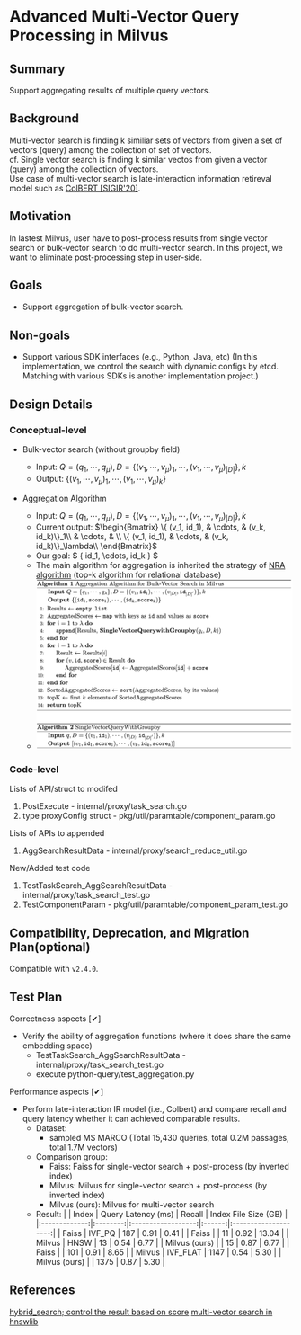 # Advanced Multi-Vector Query Processing in Milvus

## Summary
Support aggregating results of multiple query vectors.

## Background
Multi-vector search is finding k similiar sets of vectors from given a set of vectors (query) among the collection of set of vectors.  
cf. Single vector search is finding k similar vectos from given a vector (query) among the collection of vectors.  
Use case of multi-vector search is late-interaction information retireval model such as [ColBERT [SIGIR'20]](https://arxiv.org/abs/2004.12832).

## Motivation
In lastest Milvus, user have to post-process results from single vector search or bulk-vector search to do multi-vector search.
In this project, we want to eliminate post-processing step in user-side.

## Goals
- Support aggregation of bulk-vector search.

## Non-goals
- Support various SDK interfaces (e.g., Python, Java, etc) (In this implementation, we control the search with dynamic configs by etcd. Matching with various SDKs is another implementation project.)

## Design Details
### Conceptual-level
- Bulk-vector search (without groupby field)
    - Input: $Q=( q_1, \cdots, q_\mu ), D=\{ (v_1, \cdots, v_\mu)_1, \cdots, (v_1, \cdots, v_\mu)_{|D|} \}, k$
    - Output: $\{ ( v_1, \cdots, v_\mu )_1, \cdots, ( v_1, \cdots, v_\mu )_k \}$

- Aggregation Algorithm
    - Input: $Q=( q_1, \cdots, q_\mu ), D=\{ (v_1, \cdots, v_\mu)_1, \cdots, (v_1, \cdots, v_\mu)_{|D|} \}, k$
    - Current output: $\begin{Bmatrix}
\{ (v_1, id_1), & \cdots, & (v_k, id_k)\}_1\\
& \cdots, & \\ 
\{ (v_1, id_1), & \cdots, & (v_k, id_k)\}_\lambda\\
\end{Bmatrix}$
    - Our goal: $ \{ id_1, \cdots, id_k \} $
    - The main algorithm for aggregation is inherited the strategy of [NRA algorithm](https://www.wisdom.weizmann.ac.il/~naor/PAPERS/middle_agg.pdf) (top-k algorithm for relational database)
    - ![algorithm](./asset/algorithm.png)


### Code-level
Lists of API/struct to modifed
1. PostExecute - internal/proxy/task_search.go
2. type proxyConfig struct - pkg/util/paramtable/component_param.go

Lists of APIs to appended
1. AggSearchResultData - internal/proxy/search_reduce_util.go

New/Added test code
1. TestTaskSearch_AggSearchResultData - internal/proxy/task_search_test.go
2. TestComponentParam - pkg/util/paramtable/component_param_test.go

## Compatibility, Deprecation, and Migration Plan(optional)

Compatible with `v2.4.0`.


## Test Plan

Correctness aspects [✔]
- Verify the ability of aggregation functions (where it does share the same embedding space)
    - TestTaskSearch_AggSearchResultData - internal/proxy/task_search_test.go
    - execute python-query/test_aggregation.py

Performance aspects [✔]
- Perform late-interaction IR model (i.e., Colbert) and compare recall and query latency whether it can achieved comparable results.
    - Dataset: 
        - sampled MS MARCO (Total 15,430 queries, total 0.2M passages, total 1.7M vectors)
    - Comparison group:
        - Faiss: Faiss for single-vector search + post-process (by inverted index)
        - Milvus: Milvus for single-vector search + post-process (by inverted index)
        - Milvus (ours): Milvus for multi-vector search
    - Result:
        |               |   Index  | Query Latency (ms) | Recall | Index File Size (GB) |
        |:-------------:|:--------:|:------------------:|:------:|:--------------------:|
        |     Faiss     |  IVF_PQ  |         187        |  0.91  |         0.41         |
        |     Faiss     |          |         11         |  0.92  |         13.04        |
        |     Milvus    |   HNSW   |         13         |  0.54  |         6.77         |
        | Milvus (ours) |          |         15         |  0.87  |         6.77         |
        |     Faiss     |          |         101        |  0.91  |         8.65         |
        |     Milvus    | IVF_FLAT |        1147        |  0.54  |         5.30         |
        | Milvus (ours) |          |        1375        |  0.87  |         5.30         |

## References
[hybrid_search; control the result based on score](https://stackoverflow.com/questions/76489090/in-weaviate-hybrid-search-is-there-a-way-to-control-the-results-based-on-score)
[multi-vector search in hnswlib](https://github.com/nmslib/hnswlib/issues/534)
